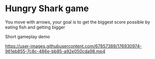 # Hungry Shark game
You move with arrows, your goal is to get the biggest score possible by eating fish and getting bigger

Short gameplay demo

https://user-images.githubusercontent.com/67857389/176930974-961eb855-7c8c-486e-bb85-a92e050cda98.mp4


